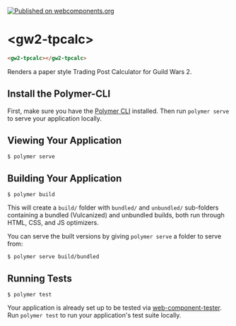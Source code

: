[![Published on webcomponents.org][webcomponents-image]][webcomponents-url]

# \<gw2-tpcalc\>

<!---
```
<custom-element-demo>
  <template>
    <script src="../webcomponentsjs/webcomponents-lite.js"></script>
    <link rel="import" href="gw2-tpcalc.html">
    <next-code-block></next-code-block>
  </template>
</custom-element-demo>
```
-->
```html
<gw2-tpcalc></gw2-tpcalc>
```

Renders a paper style Trading Post Calculator for Guild Wars 2.

## Install the Polymer-CLI

First, make sure you have the [Polymer CLI](https://www.npmjs.com/package/polymer-cli) installed. Then run `polymer serve` to serve your application locally.

## Viewing Your Application

```
$ polymer serve
```

## Building Your Application

```
$ polymer build
```

This will create a `build/` folder with `bundled/` and `unbundled/` sub-folders
containing a bundled (Vulcanized) and unbundled builds, both run through HTML,
CSS, and JS optimizers.

You can serve the built versions by giving `polymer serve` a folder to serve
from:

```
$ polymer serve build/bundled
```

## Running Tests

```
$ polymer test
```

Your application is already set up to be tested via [web-component-tester](https://github.com/Polymer/web-component-tester). Run `polymer test` to run your application's test suite locally.

[webcomponents-image]: https://img.shields.io/badge/webcomponents.org-published-blue.svg
[webcomponents-url]: https://www.webcomponents.org/element/rediche/gw2-tpcalc